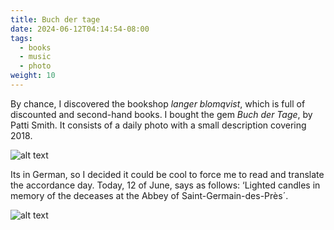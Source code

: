 ```yaml
---
title: Buch der tage
date: 2024-06-12T04:14:54-08:00
tags:
  - books
  - music
  - photo
weight: 10
---
```


By chance, I discovered the bookshop *langer blomqvist*, which is full of discounted and second-hand books. I bought the gem *Buch der Tage*, by Patti Smith. It consists of a daily photo with a small description covering 2018.

![alt text](</images/posts/IMG20240612124046.webp>)

Its in German, so I decided it could be cool to force me to read and translate the accordance day.
Today, 12 of June, says as follows: ‘Lighted candles in memory of the deceases at the Abbey of Saint-Germain-des-Près´.

![alt text](</images/posts/IMG20240612124207.webp>)